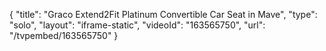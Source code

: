 {
    "title": "Graco Extend2Fit Platinum Convertible Car Seat in Mave",
    "type": "solo",
    "layout": "iframe-static",
    "videoId": "163565750",
    "url": "\/tvpembed\/163565750"
}